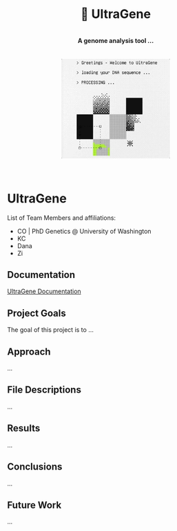 <h1 align="center"> 🧬 UltraGene</h1>

<p align="center">
    <br>
    <b>A genome analysis tool ...</b>
    <br>
    <br>
    <br>
    <img width="50%" alt="q1" src="welcome-1.gif">
    <br>
    <br>
    <br>
</p>



# UltraGene

List of Team Members and affiliations:
- CO | PhD Genetics @ University of Washington 
- KC 
- Dana
- Zi

## Documentation 

[UltraGene Documentation](https://github.com/UltraGene/ultragene.github.io)

## Project Goals 

The goal of this project is to ... 

## Approach 
...

## File Descriptions 
...

## Results 
...

## Conclusions 
...

## Future Work 

...
